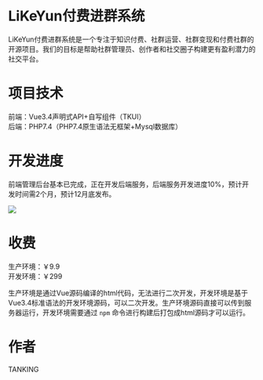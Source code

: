 # LiKeYun付费进群系统
LiKeYun付费进群系统是一个专注于知识付费、社群运营、社群变现和付费社群的开源项目。我们的目标是帮助社群管理员、创作者和社交圈子构建更有盈利潜力的社交平台。

# 项目技术

前端：Vue3.4声明式API+自写组件（TKUI）<br/>
后端：PHP7.4（PHP7.4原生语法无框架+Mysql数据库） <br/>

# 开发进度

前端管理后台基本已完成，正在开发后端服务，后端服务开发进度10%，预计开发时间需2个月，预计12月底发布。<br/>

<img src="http://p18.qhimg.com/t013d935cfa96ed0376.jpg" /> <br/>

# 收费

生产环境：￥9.9 <br/>
开发环境：￥299 <br/>

生产环境是通过Vue源码编译的html代码，无法进行二次开发，开发环境是基于Vue3.4标准语法的开发环境源码，可以二次开发。生产环境源码直接可以传到服务器运行，开发环境需要通过 `npm` 命令进行构建后打包成html源码才可以运行。

# 作者
TANKING
